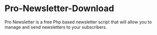 Pro-Newsletter-Download
=======================

Pro Newsletter is a free Php based newsletter script that will allow you to manage and send newsletters to your subscribers.
